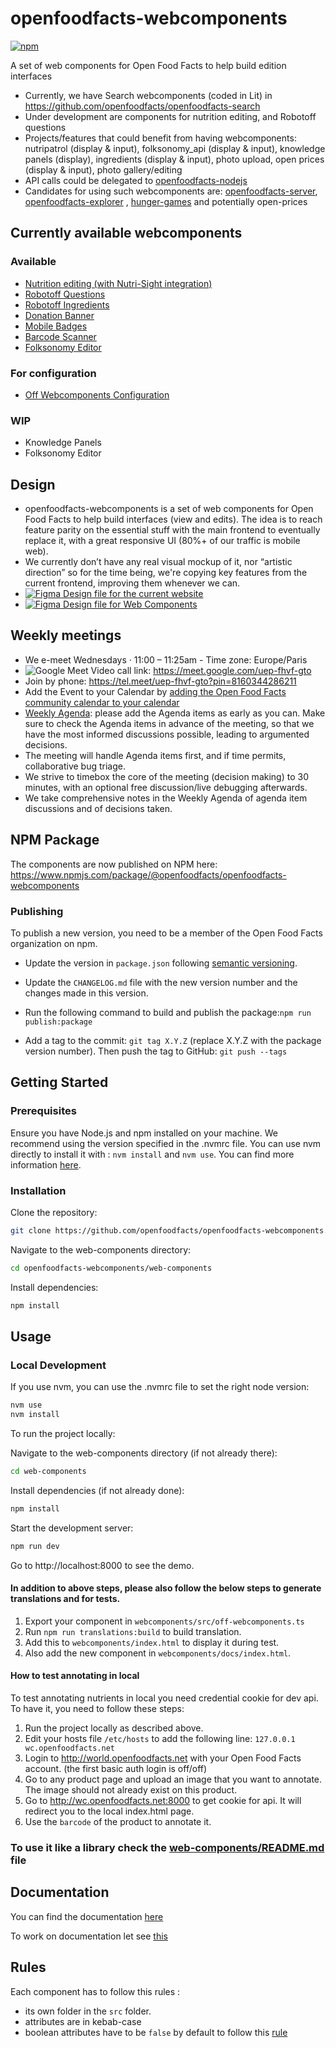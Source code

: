 # openfoodfacts-webcomponents

[![npm](https://img.shields.io/npm/v/@openfoodfacts/openfoodfacts-webcomponents.svg)](https://www.npmjs.com/package/@openfoodfacts/openfoodfacts-webcomponents)

A set of web components for Open Food Facts to help build edition interfaces

- Currently, we have Search webcomponents (coded in Lit) in https://github.com/openfoodfacts/openfoodfacts-search
- Under development are components for nutrition editing, and Robotoff questions
- Projects/features that could benefit from having webcomponents: nutripatrol (display & input), folksonomy_api (display & input), knowledge panels (display), ingredients (display & input), photo upload, open prices (display & input), photo gallery/editing
- API calls could be delegated to [openfoodfacts-nodejs](https://github.com/openfoodfacts/openfoodfacts-nodejs)
- Candidates for using such webcomponents are: [openfoodfacts-server](https://github.com/openfoodfacts/openfoodfacts-server), [openfoodfacts-explorer](https://github.com/openfoodfacts/openfoodfacts-explorer) , [hunger-games](https://github.com/openfoodfacts/hunger-games) and potentially open-prices

## Currently available webcomponents

### Available

- [Nutrition editing (with Nutri-Sight integration)](https://openfoodfacts.github.io/openfoodfacts-webcomponents/#robotoff-nutrients)
- [Robotoff Questions](https://openfoodfacts.github.io/openfoodfacts-webcomponents/#robotoff-question)
- [Robotoff Ingredients](https://openfoodfacts.github.io/openfoodfacts-webcomponents/#robotoff-ingredients)
- [Donation Banner](https://openfoodfacts.github.io/openfoodfacts-webcomponents/#donation-banner)
- [Mobile Badges](https://openfoodfacts.github.io/openfoodfacts-webcomponents/#mobile-badges)
- [Barcode Scanner](https://openfoodfacts.github.io/openfoodfacts-webcomponents/#barcode-scanner)
- [Folksonomy Editor](https://openfoodfacts.github.io/openfoodfacts-webcomponents/#folksonomy-editor)

### For configuration

- [Off Webcomponents Configuration](https://openfoodfacts.github.io/openfoodfacts-webcomponents/#off-webcomponents-configuration)

### WIP

- Knowledge Panels
- Folksonomy Editor

## Design

- openfoodfacts-webcomponents is a set of web components for Open Food Facts to help build interfaces (view and edits). The idea is to reach feature parity on the essential stuff with the main frontend to eventually replace it, with a great responsive UI (80%+ of our traffic is mobile web).
- We currently don’t have any real visual mockup of it, nor “artistic direction” so for the time being, we're copying key features from the current frontend, improving them whenever we can.
- [![Figma](https://img.shields.io/badge/figma-%23F24E1E.svg?logo=figma&logoColor=white) Design file for the current website](https://www.figma.com/design/Qg9URUyrjHgYmnDHXRsTTB/Current-Website-design?m=auto&t=RokuCr1uXrGFMhTB-6)
- [![Figma](https://img.shields.io/badge/figma-%23F24E1E.svg?logo=figma&logoColor=white) Design file for Web Components](https://www.figma.com/design/X8nBndPdBfikAcevBiBxKo/Web-Components?node-id=0-1&p=f&t=A7yCwKqyW9klqYq8-0)

## Weekly meetings

- We e-meet Wednesdays · 11:00 – 11:25am - Time zone: Europe/Paris
- ![Google Meet](https://meet.google.com/uep-fhvf-gto) Video call link: https://meet.google.com/uep-fhvf-gto
- Join by phone: https://tel.meet/uep-fhvf-gto?pin=8160344286211
- Add the Event to your Calendar by [adding the Open Food Facts community calendar to your calendar](https://wiki.openfoodfacts.org/Events)
- [Weekly Agenda](https://docs.google.com/document/d/1BGHfvrgx5eFIGjK8aTNPK2QwAggRp4oohGuYG9lNX8g/edit?tab=t.0): please add the Agenda items as early as you can. Make sure to check the Agenda items in advance of the meeting, so that we have the most informed discussions possible, leading to argumented decisions.
- The meeting will handle Agenda items first, and if time permits, collaborative bug triage.
- We strive to timebox the core of the meeting (decision making) to 30 minutes, with an optional free discussion/live debugging afterwards.
- We take comprehensive notes in the Weekly Agenda of agenda item discussions and of decisions taken.

## NPM Package

The components are now published on NPM here: https://www.npmjs.com/package/@openfoodfacts/openfoodfacts-webcomponents

### Publishing

To publish a new version, you need to be a member of the Open Food Facts organization on npm.

- Update the version in `package.json` following [semantic versioning](https://semver.org/).

- Update the `CHANGELOG.md` file with the new version number and the changes made in this version.

- Run the following command to build and publish the package:`npm run publish:package`

- Add a tag to the commit: `git tag X.Y.Z` (replace X.Y.Z with the package version number). Then push the tag to GitHub: `git push --tags`

## Getting Started

### Prerequisites

Ensure you have Node.js and npm installed on your machine. We recommend using the version specified in the .nvmrc file. You can use nvm directly to install it with : `nvm install` and `nvm use`. You can find more information [here](https://github.com/nvm-sh/nvm?tab=readme-ov-file#installing-and-updating).

### Installation

Clone the repository:

```bash
git clone https://github.com/openfoodfacts/openfoodfacts-webcomponents.git
```

Navigate to the web-components directory:

```bash
cd openfoodfacts-webcomponents/web-components
```

Install dependencies:

```bash
npm install
```

## Usage

### Local Development

If you use nvm, you can use the .nvmrc file to set the right node version:

```bash
nvm use
nvm install
```

To run the project locally:

Navigate to the web-components directory (if not already there):

```bash
cd web-components
```

Install dependencies (if not already done):

```bash
npm install
```

Start the development server:

```bash
npm run dev
```

Go to http://localhost:8000 to see the demo.

#### In addition to above steps, please also follow the below steps to generate translations and for tests.

1. Export your component in `webcomponents/src/off-webcomponents.ts`
2. Run `npm run translations:build` to build translation.
3. Add this to `webcomponents/index.html` to display it during test.
4. Also add the new component in `webcomponents/docs/index.html`.

#### How to test annotating in local

To test annotating nutrients in local you need credential cookie for dev api.
To have it, you need to follow these steps:

1. Run the project locally as described above.
2. Edit your hosts file `/etc/hosts` to add the following line:
   `127.0.0.1 wc.openfoodfacts.net`
3. Login to http://world.openfoodfacts.net with your Open Food Facts account. (the first basic auth login is off/off)
4. Go to any product page and upload an image that you want to annotate. The image should not already exist on this product.
5. Go to http://wc.openfoodfacts.net:8000 to get cookie for api. It will redirect you to the local index.html page.
6. Use the `barcode` of the product to annotate it.

### To use it like a library check the [web-components/README.md](web-components/README.md) file

## Documentation

You can find the documentation [here](https://openfoodfacts.github.io/openfoodfacts-webcomponents)

To work on documentation let see [this](web-components/docs/README.md)

## Rules

Each component has to follow this rules :

- its own folder in the `src` folder.
- attributes are in kebab-case
- boolean attributes have to be `false` by default to follow this [rule](https://lit.dev/docs/components/properties/#boolean-attributes)
